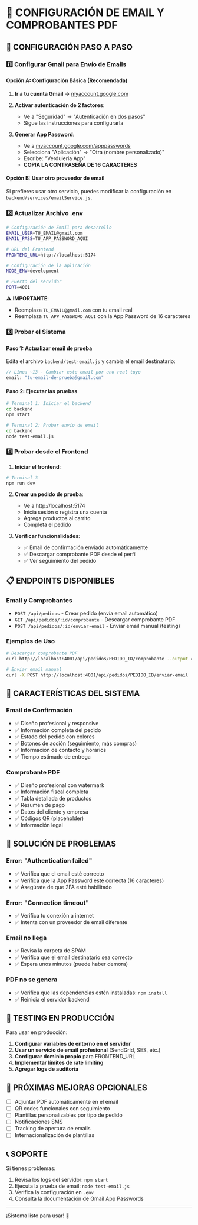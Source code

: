 # 📧 CONFIGURACIÓN DE EMAIL Y COMPROBANTES PDF

## 🔧 CONFIGURACIÓN PASO A PASO

### 1️⃣ **Configurar Gmail para Envío de Emails**

#### **Opción A: Configuración Básica (Recomendada)**
1. **Ir a tu cuenta Gmail** → [myaccount.google.com](https://myaccount.google.com)
2. **Activar autenticación de 2 factores**:
   - Ve a "Seguridad" → "Autenticación en dos pasos"
   - Sigue las instrucciones para configurarla

3. **Generar App Password**:
   - Ve a [myaccount.google.com/apppasswords](https://myaccount.google.com/apppasswords)
   - Selecciona "Aplicación" → "Otra (nombre personalizado)"
   - Escribe: "Verduleria App"
   - **COPIA LA CONTRASEÑA DE 16 CARACTERES**

#### **Opción B: Usar otro proveedor de email**
Si prefieres usar otro servicio, puedes modificar la configuración en `backend/services/emailService.js`.

### 2️⃣ **Actualizar Archivo .env**

```bash
# Configuración de Email para desarrollo
EMAIL_USER=TU_EMAIL@gmail.com
EMAIL_PASS=TU_APP_PASSWORD_AQUI

# URL del Frontend 
FRONTEND_URL=http://localhost:5174

# Configuración de la aplicación
NODE_ENV=development

# Puerto del servidor
PORT=4001
```

⚠️ **IMPORTANTE**: 
- Reemplaza `TU_EMAIL@gmail.com` con tu email real
- Reemplaza `TU_APP_PASSWORD_AQUI` con la App Password de 16 caracteres

### 3️⃣ **Probar el Sistema**

#### **Paso 1: Actualizar email de prueba**
Edita el archivo `backend/test-email.js` y cambia el email destinatario:

```javascript
// Línea ~13 - Cambiar este email por uno real tuyo
email: "tu-email-de-prueba@gmail.com"
```

#### **Paso 2: Ejecutar las pruebas**

```bash
# Terminal 1: Iniciar el backend
cd backend
npm start

# Terminal 2: Probar envío de email
cd backend
node test-email.js
```

### 4️⃣ **Probar desde el Frontend**

1. **Iniciar el frontend**:
```bash
# Terminal 3
npm run dev
```

2. **Crear un pedido de prueba**:
   - Ve a http://localhost:5174
   - Inicia sesión o registra una cuenta
   - Agrega productos al carrito
   - Completa el pedido

3. **Verificar funcionalidades**:
   - ✅ Email de confirmación enviado automáticamente
   - ✅ Descargar comprobante PDF desde el perfil
   - ✅ Ver seguimiento del pedido

## 📋 **ENDPOINTS DISPONIBLES**

### **Email y Comprobantes**
- `POST /api/pedidos` - Crear pedido (envía email automático)
- `GET /api/pedidos/:id/comprobante` - Descargar comprobante PDF
- `POST /api/pedidos/:id/enviar-email` - Enviar email manual (testing)

### **Ejemplos de Uso**
```bash
# Descargar comprobante PDF
curl http://localhost:4001/api/pedidos/PEDIDO_ID/comprobante --output comprobante.pdf

# Enviar email manual
curl -X POST http://localhost:4001/api/pedidos/PEDIDO_ID/enviar-email
```

## 🎨 **CARACTERÍSTICAS DEL SISTEMA**

### **Email de Confirmación**
- ✅ Diseño profesional y responsive
- ✅ Información completa del pedido
- ✅ Estado del pedido con colores
- ✅ Botones de acción (seguimiento, más compras)
- ✅ Información de contacto y horarios
- ✅ Tiempo estimado de entrega

### **Comprobante PDF**
- ✅ Diseño profesional con watermark
- ✅ Información fiscal completa
- ✅ Tabla detallada de productos
- ✅ Resumen de pago
- ✅ Datos del cliente y empresa
- ✅ Códigos QR (placeholder)
- ✅ Información legal

## 🐛 **SOLUCIÓN DE PROBLEMAS**

### **Error: "Authentication failed"**
- ✅ Verifica que el email esté correcto
- ✅ Verifica que la App Password esté correcta (16 caracteres)
- ✅ Asegúrate de que 2FA esté habilitado

### **Error: "Connection timeout"**
- ✅ Verifica tu conexión a internet
- ✅ Intenta con un proveedor de email diferente

### **Email no llega**
- ✅ Revisa la carpeta de SPAM
- ✅ Verifica que el email destinatario sea correcto
- ✅ Espera unos minutos (puede haber demora)

### **PDF no se genera**
- ✅ Verifica que las dependencias estén instaladas: `npm install`
- ✅ Reinicia el servidor backend

## 📱 **TESTING EN PRODUCCIÓN**

Para usar en producción:

1. **Configurar variables de entorno en el servidor**
2. **Usar un servicio de email profesional** (SendGrid, SES, etc.)
3. **Configurar dominio propio** para FRONTEND_URL
4. **Implementar límites de rate limiting**
5. **Agregar logs de auditoría**

## 🔄 **PRÓXIMAS MEJORAS OPCIONALES**

- [ ] Adjuntar PDF automáticamente en el email
- [ ] QR codes funcionales con seguimiento
- [ ] Plantillas personalizables por tipo de pedido
- [ ] Notificaciones SMS
- [ ] Tracking de apertura de emails
- [ ] Internacionalización de plantillas

## 📞 **SOPORTE**

Si tienes problemas:
1. Revisa los logs del servidor: `npm start`
2. Ejecuta la prueba de email: `node test-email.js`
3. Verifica la configuración en `.env`
4. Consulta la documentación de Gmail App Passwords

---

¡Sistema listo para usar! 🎉

